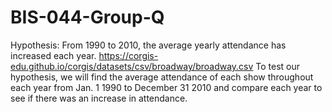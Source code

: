 # BIS-044-Group-Q
Hypothesis: From 1990 to 2010, the average yearly attendance has increased each year.
https://corgis-edu.github.io/corgis/datasets/csv/broadway/broadway.csv
To test our hypothesis, we will find the average attendance of each show throughout each year from Jan. 1 1990 to December 31 2010 and compare each year to see if there was an increase in attendance.
